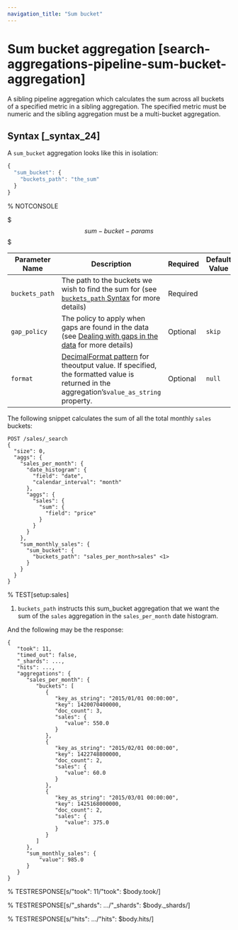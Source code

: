 ```yaml
---
navigation_title: "Sum bucket"
---
```


# Sum bucket aggregation [search-aggregations-pipeline-sum-bucket-aggregation]


A sibling pipeline aggregation which calculates the sum across all buckets of a specified metric in a sibling aggregation. The specified metric must be numeric and the sibling aggregation must be a multi-bucket aggregation.

## Syntax [_syntax_24]

A `sum_bucket` aggregation looks like this in isolation:

```js
{
  "sum_bucket": {
    "buckets_path": "the_sum"
  }
}
```

%  NOTCONSOLE

$$$sum-bucket-params$$$

| Parameter Name | Description | Required | Default Value |
| --- | --- | --- | --- |
| `buckets_path` | The path to the buckets we wish to find the sum for (see [`buckets_path` Syntax](search-aggregations-pipeline.md#buckets-path-syntax) for more details) | Required |  |
| `gap_policy` | The policy to apply when gaps are found in the data (see [Dealing with gaps in the data](search-aggregations-pipeline.md#gap-policy) for more details) | Optional | `skip` |
| `format` | [DecimalFormat pattern](https://docs.oracle.com/en/java/javase/11/docs/api/java.base/java/text/DecimalFormat.md) for theoutput value. If specified, the formatted value is returned in the aggregation’s`value_as_string` property. | Optional | `null` |

The following snippet calculates the sum of all the total monthly `sales` buckets:

```console
POST /sales/_search
{
  "size": 0,
  "aggs": {
    "sales_per_month": {
      "date_histogram": {
        "field": "date",
        "calendar_interval": "month"
      },
      "aggs": {
        "sales": {
          "sum": {
            "field": "price"
          }
        }
      }
    },
    "sum_monthly_sales": {
      "sum_bucket": {
        "buckets_path": "sales_per_month>sales" <1>
      }
    }
  }
}
```

%  TEST[setup:sales]

1. `buckets_path` instructs this sum_bucket aggregation that we want the sum of the `sales` aggregation in the `sales_per_month` date histogram.


And the following may be the response:

```console-result
{
   "took": 11,
   "timed_out": false,
   "_shards": ...,
   "hits": ...,
   "aggregations": {
      "sales_per_month": {
         "buckets": [
            {
               "key_as_string": "2015/01/01 00:00:00",
               "key": 1420070400000,
               "doc_count": 3,
               "sales": {
                  "value": 550.0
               }
            },
            {
               "key_as_string": "2015/02/01 00:00:00",
               "key": 1422748800000,
               "doc_count": 2,
               "sales": {
                  "value": 60.0
               }
            },
            {
               "key_as_string": "2015/03/01 00:00:00",
               "key": 1425168000000,
               "doc_count": 2,
               "sales": {
                  "value": 375.0
               }
            }
         ]
      },
      "sum_monthly_sales": {
          "value": 985.0
      }
   }
}
```

%  TESTRESPONSE[s/"took": 11/"took": $body.took/]

%  TESTRESPONSE[s/"_shards": \.\.\./"_shards": $body._shards/]

%  TESTRESPONSE[s/"hits": \.\.\./"hits": $body.hits/]


